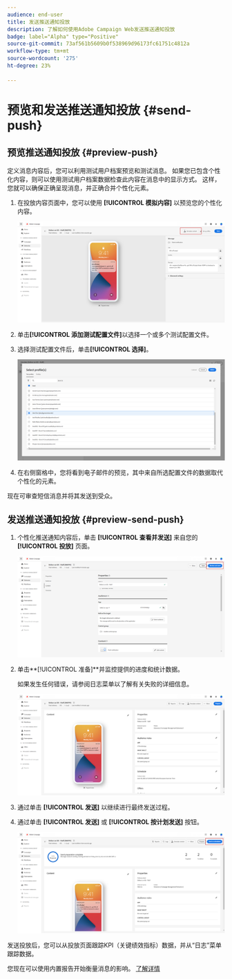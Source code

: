 ```yaml
---
audience: end-user
title: 发送推送通知投放
description: 了解如何使用Adobe Campaign Web发送推送通知投放
badge: label="Alpha" type="Positive"
source-git-commit: 73af561b5609b0f538969d96173fc61751c4812a
workflow-type: tm+mt
source-wordcount: '275'
ht-degree: 23%

---
```


# 预览和发送推送通知投放 {#send-push}

## 预览推送通知投放 {#preview-push}

定义消息内容后，您可以利用测试用户档案预览和测试消息。 如果您已包含个性化内容，则可以使用测试用户档案数据检查此内容在消息中的显示方式。 这样，您就可以确保正确呈现消息，并正确合并个性化元素。

1. 在投放内容页面中，您可以使用 **[!UICONTROL 模拟内容]** 以预览您的个性化内容。

   ![](assets/push_send_1.png)

1. 单击&#x200B;**[!UICONTROL 添加测试配置文件]**&#x200B;以选择一个或多个测试配置文件。

1. 选择测试配置文件后，单击&#x200B;**[!UICONTROL 选择]**。

   ![](assets/push_send_5.png)

1. 在右侧窗格中，您将看到电子邮件的预览，其中来自所选配置文件的数据取代个性化的元素。

现在可审查短信消息并将其发送到受众。

## 发送推送通知投放 {#preview-send-push}

1. 个性化推送通知内容后，单击 **[!UICONTROL 查看并发送]** 来自您的 **[!UICONTROL 投放]** 页面。

   ![](assets/push_send_2.png)

1. 单击**[!UICONTROL 准备]**并监控提供的进度和统计数据。

   如果发生任何错误，请参阅日志菜单以了解有关失败的详细信息。

   ![](assets/push_send_3.png)

1. 通过单击 **[!UICONTROL 发送]** 以继续进行最终发送过程。

1. 通过单击 **[!UICONTROL 发送]** 或 **[!UICONTROL 按计划发送]** 按钮。

   ![](assets/push_send_4.png)

发送投放后，您可以从投放页面跟踪KPI（关键绩效指标）数据，并从“日志”菜单跟踪数据。

您现在可以使用内置报告开始衡量消息的影响。 [了解详情](../reporting/push-report.md)
